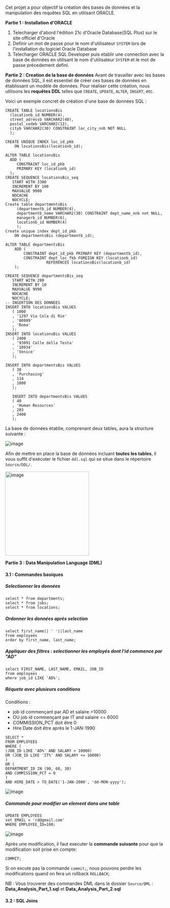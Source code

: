 Cet projet a pour objectif la création des bases de données et la manipulation des requêtes SQL en utilisant ORACLE.

**Partie 1 : Installation d'ORACLE**

 1. Telecharger  d'abord l'édition 21c d'Oracle Database(SQL Plus) sur le site officiel d'Oracle
 2. Definir un mot de passe  pour le nom d'utilisateur `SYSTEM` lors de l'installation du logiciel Oracle Database
 3. Telecharger  ORACLE SQL Developer puis etablir une connection avec la base de données en utilisant le nom d'utilisateur `SYSTEM` et le mot de passe précedement defini.


**Partie 2 :  Creation de la base de données**
Avant de travailler avec les bases de données SQL, il est essentiel de créer ces bases de données en établissant un modèle de données. Pour réaliser cette création, nous utilisons les **requêtes DDL** telles que `CREATE`, `UPDATE`, `ALTER`, `INSERT`, etc.

Voici un exemple concret de création d'une base de données SQL :

```
CREATE TABLE locationsBis
  (locationb_id NUMBER(4),
  street_adressb VARCHAR2(40),
  postal_codeb VARCHAR2(12),
  cityb VARCHAR2(30) CONSTRAINT loc_city_nnb NOT NULL
  );
  
CREATE UNIQUE INDEX loc_id_pkb
    ON locationsBis(locationb_id);
    
ALTER TABLE locationsBis
  ADD (
     CONSTRAINT loc_id_pkb 
     PRIMARY KEY (locationb_id)
  );
CREATE SEQUENCE locationsBis_seq
   START WITH 3300
   INCREMENT BY 100
   MAXVALUE 9900
   NOCACHE
   NOCYCLE;
Create table departmentsBis
     (departmentb_id NUMBER(4),
     departmentb_name VARCHAR2(30) CONSTRAINT dept_name_nnb not NULL,
     managerb_id NUMBER(6),
     locationb_id NUMBER(4)
     );
Create unique index dept_id_pkb
    ON departmentsBis (departmentb_id);

ALTER TABLE departmentsBis
    ADD ( 
        CONSTRAINT dept_id_pkb PRIMARY KEY (departmentb_id),
        CONSTRAINT dept_loc_fkb FOREIGN KEY (locationb_id) 
                  REFERENCES locationsBis(locationb_id)
    );
    
CREATE SEQUENCE departmentsBis_seq
   START WITH 280
   INCREMENT BY 10
   MAXVALUE 9990
   NOCACHE
   NOCYCLE;
-- INSERTION DES DONNEES 
INSERT INTO locationsBis VALUES 
   ( 1000 
   , '1297 Via Cola di Rie'
   , '00989'
   , 'Roma'
   );
INSERT INTO locationsBis VALUES 
   ( 2400 
   , '93091 Calle della Testa'
   , '10934'
   , 'Venice'
   );
   
INSERT INTO departmentsBis VALUES 
   ( 30
   , 'Purchasing'
   , 114
   , 1000
   );
   
   INSERT INTO departmentsBis VALUES 
   ( 40
   , 'Human Resources'
   , 203
   , 2400
   );

```
La base de données établie, comprenant deux tables, aura la structure suivante :

![image](https://github.com/ramou2023/SQL-Oracle-Database/assets/140972803/6e14deeb-b2d7-435b-bfe1-8fecb739326b)

Afin de mettre en place la base de données incluant **toutes les tables**, il vous suffit d'exécuter le fichier  `ddl.sql` qui se situe dans le répertoire `Source/DDL/`.

<img width="263" alt="image" src="https://github.com/ramou2023/SQL-Oracle-Database/assets/140972803/a93e6315-4ffb-457b-a031-d5794b4df13e">



**Partie 3 :  Data Manipulation Language (DML)**

#### 3.1 :  Commandes basiques

##### Selectionner les données
```
select * from departments;
select * from jobs;
select * from locations;
```
##### Ordonner les données après selection
```
select first_name|| ' '||last_name
from employees
order by first_name, last_name;
```
##### Appliquer des filtres : selectionner les employés dont l'id commence par "AD"
```
select FIRST_NAME, LAST_NAME, EMAIL, JOB_ID
from employees
where job_id LIKE 'AD%';
```

##### Rêquete avec plusieurs conditions 

Conditions :
- job id commençant par AD et salaire >10000
- OU  job id commençant par  IT and salaire <= 6000
- COMMISSION_PCT doit être  0
- Hire Date doit être après le  1-JAN-1990
```
SELECT * 
FROM EMPLOYEES
WHERE (
(JOB_ID LIKE 'AD%' AND SALARY > 10000)
OR (JOB_ID LIKE 'IT%' AND SALARY <= 10000)
)
OR (
DEPARTMENT_ID IN (90, 60, 30)
AND COMMISSION_PCT = 0
)
AND HIRE_DATE > TO_DATE('1-JAN-2000', 'dd-MON-yyyy');
```
![image](https://github.com/ramou2023/SQL-Oracle-Database/assets/140972803/0665d219-5615-4499-b02f-922b9f87b8f7)

##### Commande pour modifier un element dans une table
```
UPDATE EMPLOYEES
set EMAIL = 'rd@gmail.com'
WHERE EMPLOYEE_ID=100;
```
![image](https://github.com/ramou2023/SQL-Oracle-Database/assets/140972803/c053233a-a44b-468b-ac0b-cdf6f2a3c47c)

Après une modification, il faut executer la **commande suivante** pour que la modification soit prise en compte:
```
COMMIT;
```

Si on excute pas la commande `commit;`, nous pouvons perdre les modifications quand on fera un rollback `ROLLBACK`;

NB : Vous trouverer des commandes DML dans le dossier `Source/DML` : **Data_Analysis_Part_1.sql** et **Data_Analysis_Part_2.sql**

#### 3.2 : SQL Joins
